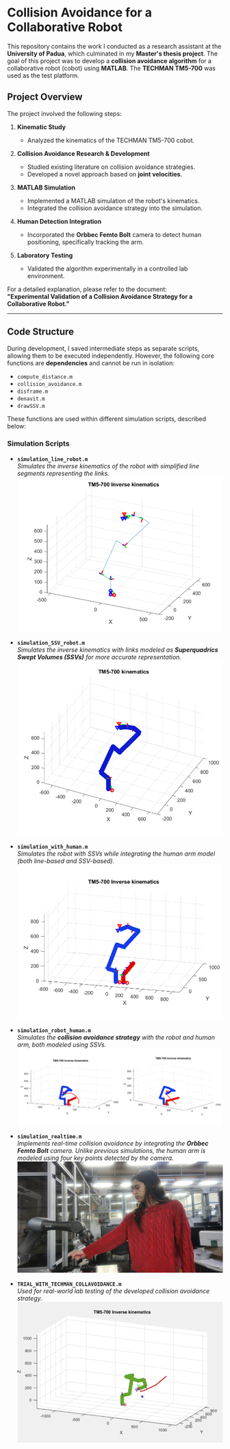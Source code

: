# Collision Avoidance for a Collaborative Robot  

This repository contains the work I conducted as a research assistant at the **University of Padua**, which culminated in my **Master's thesis project**. The goal of this project was to develop a **collision avoidance algorithm** for a collaborative robot (cobot) using **MATLAB**. The **TECHMAN TM5-700** was used as the test platform.  

## Project Overview  

The project involved the following steps:  

1. **Kinematic Study**  
   - Analyzed the kinematics of the TECHMAN TM5-700 cobot.  
   
2. **Collision Avoidance Research & Development**  
   - Studied existing literature on collision avoidance strategies.  
   - Developed a novel approach based on **joint velocities**.  

3. **MATLAB Simulation**  
   - Implemented a MATLAB simulation of the robot's kinematics.  
   - Integrated the collision avoidance strategy into the simulation.  

4. **Human Detection Integration**  
   - Incorporated the **Orbbec Femto Bolt** camera to detect human positioning, specifically tracking the arm.  

5. **Laboratory Testing**  
   - Validated the algorithm experimentally in a controlled lab environment.  

For a detailed explanation, please refer to the document:  
**"Experimental Validation of a Collision Avoidance Strategy for a Collaborative Robot."**  

---

## Code Structure  

During development, I saved intermediate steps as separate scripts, allowing them to be executed independently. However, the following core functions are **dependencies** and cannot be run in isolation:  

- `compute_distance.m`  
- `collision_avoidance.m`  
- `disframe.m`  
- `denavit.m`  
- `drawSSV.m`  

These functions are used within different simulation scripts, described below:  

### **Simulation Scripts**  

- **`simulation_line_robot.m`**  
  *Simulates the inverse kinematics of the robot with simplified line segments representing the links.*  
    ![Robot Line Simulation](Images/robot_line2.png)

- **`simulation_SSV_robot.m`**  
  *Simulates the inverse kinematics with links modeled as **Superquadrics Swept Volumes (SSVs)** for more accurate representation.*  
    ![Robot SSV Simulation](Images/robot_ssv2.png)

- **`simulation_with_human.m`**  
  *Simulates the robot with SSVs while integrating the human arm model (both line-based and SSV-based).*  
    ![Robot Human Simulation](Images/human_arm.png)

- **`simulation_robot_human.m`**  
  *Simulates the **collision avoidance strategy** with the robot and human arm, both modeled using SSVs.*  
    ![Simulation with and without Collision strategy](Images/coll_merge.png)

- **`simulation_realtime.m`**  
  *Implements real-time collision avoidance by integrating the **Orbbec Femto Bolt** camera. Unlike previous simulations, the human arm is modeled using four key points detected by the camera.*  
    ![Collision strategy Simulation](Images/body_track.jpg)

- **`TRIAL_WITH_TECHMAN_COLLAVOIDANCE.m`**  
  *Used for real-world lab testing of the developed collision avoidance strategy.*  
    ![Matlab Simulation during test](Images/myes_traj3.jpg)



